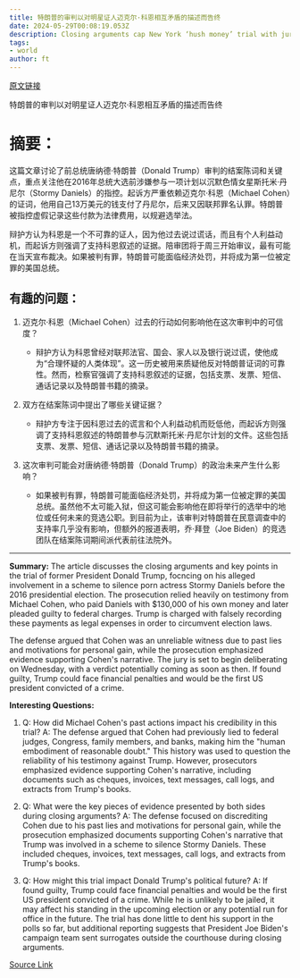```yaml
---
title: 特朗普的审判以对明星证人迈克尔·科恩相互矛盾的描述而告终
date: 2024-05-29T00:08:19.053Z
description: Closing arguments cap New York ‘hush money’ trial with jury set to begin deliberating on Wednesday
tags: 
- world
author: ft
---
```


[原文链接](https://ft.com/content/3be2ebed-7534-4d9c-a824-483ebde63871)

特朗普的审判以对明星证人迈克尔·科恩相互矛盾的描述而告终

# 摘要：
这篇文章讨论了前总统唐纳德·特朗普（Donald Trump）审判的结案陈词和关键点，重点关注他在2016年总统大选前涉嫌参与一项计划以沉默色情女星斯托米·丹尼尔（Stormy Daniels）的指控。起诉方严重依赖迈克尔·科恩（Michael Cohen）的证词，他用自己13万美元的钱支付了丹尼尔，后来又因联邦罪名认罪。特朗普被指控虚假记录这些付款为法律费用，以规避选举法。

辩护方认为科恩是一个不可靠的证人，因为他过去说过谎话，而且有个人利益动机，而起诉方则强调了支持科恩叙述的证据。陪审团将于周三开始审议，最有可能在当天宣布裁决。如果被判有罪，特朗普可能面临经济处罚，并将成为第一位被定罪的美国总统。

## 有趣的问题：

1. 迈克尔·科恩（Michael Cohen）过去的行动如何影响他在这次审判中的可信度？
   - 辩护方认为科恩曾经对联邦法官、国会、家人以及银行说过谎，使他成为“合理怀疑的人类体现”。这一历史被用来质疑他反对特朗普证词的可靠性。然而，检察官强调了支持科恩叙述的证据，包括支票、发票、短信、通话记录以及特朗普书籍的摘录。

2. 双方在结案陈词中提出了哪些关键证据？
   - 辩护方专注于因科恩过去的谎言和个人利益动机而贬低他，而起诉方则强调了支持科恩叙述的特朗普参与沉默斯托米·丹尼尔计划的文件。这些包括支票、发票、短信、通话记录以及特朗普书籍的摘录。

3. 这次审判可能会对唐纳德·特朗普（Donald Trump）的政治未来产生什么影响？
   - 如果被判有罪，特朗普可能面临经济处罚，并将成为第一位被定罪的美国总统。虽然他不太可能入狱，但这可能会影响他在即将举行的选举中的地位或任何未来的竞选公职。到目前为止，该审判对特朗普在民意调查中的支持率几乎没有影响，但额外的报道表明，乔·拜登（Joe Biden）的竞选团队在结案陈词期间派代表前往法院外。

---

**Summary:**
The article discusses the closing arguments and key points in the trial of former President Donald Trump, focncing on his alleged involvement in a scheme to silence porn actress Stormy Daniels before the 2016 presidential election. The prosecution relied heavily on testimony from Michael Cohen, who paid Daniels with $130,000 of his own money and later pleaded guilty to federal charges. Trump is charged with falsely recording these payments as legal expenses in order to circumvent election laws.

The defense argued that Cohen was an unreliable witness due to past lies and motivations for personal gain, while the prosecution emphasized evidence supporting Cohen's narrative. The jury is set to begin deliberating on Wednesday, with a verdict potentially coming as soon as then. If found guilty, Trump could face financial penalties and would be the first US president convicted of a crime.

**Interesting Questions:**
1. Q: How did Michael Cohen's past actions impact his credibility in this trial? 
   A: The defense argued that Cohen had previously lied to federal judges, Congress, family members, and banks, making him the "human embodiment of reasonable doubt." This history was used to question the reliability of his testimony against Trump. However, prosecutors emphasized evidence supporting Cohen's narrative, including documents such as cheques, invoices, text messages, call logs, and extracts from Trump's books.
   
2. Q: What were the key pieces of evidence presented by both sides during closing arguments? 
   A: The defense focused on discrediting Cohen due to his past lies and motivations for personal gain, while the prosecution emphasized documents supporting Cohen's narrative that Trump was involved in a scheme to silence Stormy Daniels. These included cheques, invoices, text messages, call logs, and extracts from Trump's books.
   
3. Q: How might this trial impact Donald Trump's political future? 
   A: If found guilty, Trump could face financial penalties and would be the first US president convicted of a crime. While he is unlikely to be jailed, it may affect his standing in the upcoming election or any potential run for office in the future. The trial has done little to dent his support in the polls so far, but additional reporting suggests that President Joe Biden's campaign team sent surrogates outside the courthouse during closing arguments.

[Source Link](https://ft.com/content/3be2ebed-7534-4d9c-a824-483ebde63871)

